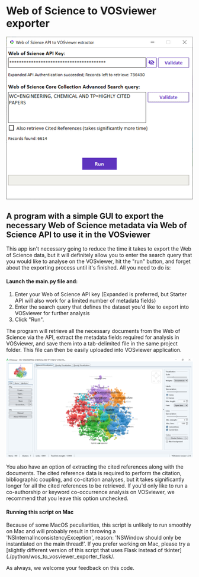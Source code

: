 # Web of Science to VOSviewer exporter

![Example](screenshots/GUI.png)


## A program with a simple GUI to export the necessary Web of Science metadata via Web of Science API to use it in the VOSviewer


This app isn't necessary going to reduce the time it takes to export the Web of Science data, but it will definitely allow you to enter the search query that you would like to analyse on the VOSviewer, hit the "run" button, and forget about the exporting process until it's finished. All you need to do is:

#### Launch the main.py file and:

1. Enter your Web of Science API key (Expanded is preferred, but Starter API will also work for a limited number of metadata fields)
2. Enter the search query that defines the dataset you'd like to export into VOSviewer for further analysis
3. Click "Run".

The program will retrieve all the necessary documents from the Web of Science via the API, extract the metadata fields required for analysis in VOSviewer, and save them into a tab-delimited file in the same project folder. This file can then be easily uploaded into VOSviewer application.

![Result](screenshots/result.png)

You also have an option of extracting the cited references along with the documents. The cited reference data is required to perform the citation, bibliographic coupling, and co-citation analyses, but it takes significantly longer for all the cited references to be retrieved. If you'd only like to run a co-authorship or keyword co-occurrence analysis on VOSviewer, we recommend that you leave this option unchecked.

#### Running this script on Mac

Because of some MacOS peculiarities, this script is unlikely to run smoothly on Mac and will probably result in throwing a 'NSInternalInconsistencyException', reason: 'NSWindow should only be instantiated on the main thread!'. If you prefer working on Mac, please try a [slightly different version of this script that uses Flask instead of tkinter](./python/wos_to_vosviewer_exporter_flask/.

As always, we welcome your feedback on this code.